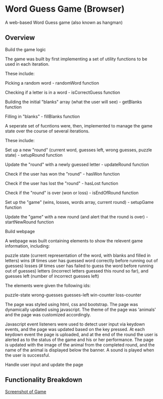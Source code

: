 # Word Guess Game (Browser)

A web-based Word Guess game (also known as hangman)

## Overview

<!-- TODO: add a description of your assignment, theme, approach, and solution here -->

Build the game logic

The game was built by first implementing a set of utility functions to be used in each iteration.

These include:

Picking a random word - randomWord function

Checking if a letter is in a word - isCorrectGuess function

Building the initial "blanks" array (what the user will see) - getBlanks function

Filling in "blanks" - fillBlanks function


A seperate set of fucntions were, then, implemented to manage the game state over the course of several iterations. 

These include: 

Set up a new "round" (current word, guesses left, wrong guesses, puzzle state) - setupRound function

Update the "round" with a newly guessed letter - updateRound function

Check if the user has won the "round" - hasWon function

Check if the user has lost the "round" - hasLost function

Check if the "round" is over (won or loss) - isEndOfRound function

Set up the "game" (wins, losses, words array, current round) - setupGame function

Update the "game" with a new round (and alert that the round is over) - startNewRound function


Build webpage

A webpage was built containing elements to show the  relevent game information, including:

puzzle state (current representation of the word, with blanks and filled in letters)
wins (# times user has guessed word correctly before running out of guesses)
losses (# times user has failed to guess the word before running out of guesses)
letters (incorrect letters guessed this round so far), and
guesses left (number of incorrect guesses left)


The elements were given the following ids:

puzzle-state
wrong-guesses
guesses-left
win-counter
loss-counter

The page was styled using html, css and bootstrap. The page was dynamically updated using javascript.
The theme of the page was 'animals' and the page was customized accordingly. 

Javascript event listeners were used to detect user input via keydown events, and the page was updated based on the key pressed. At each keydown event the page is uploaded, and at the end of the round the user is alerted as to the status of the game and his or her performance. The page is updated with the image of the animal from the completed round, and the name of the animal is displayed below the banner. A sound is played when the user is successful. 

Handle user input and update the page


## Functionality Breakdown
[Screenshot of Game](images/screenshot1.gif)

